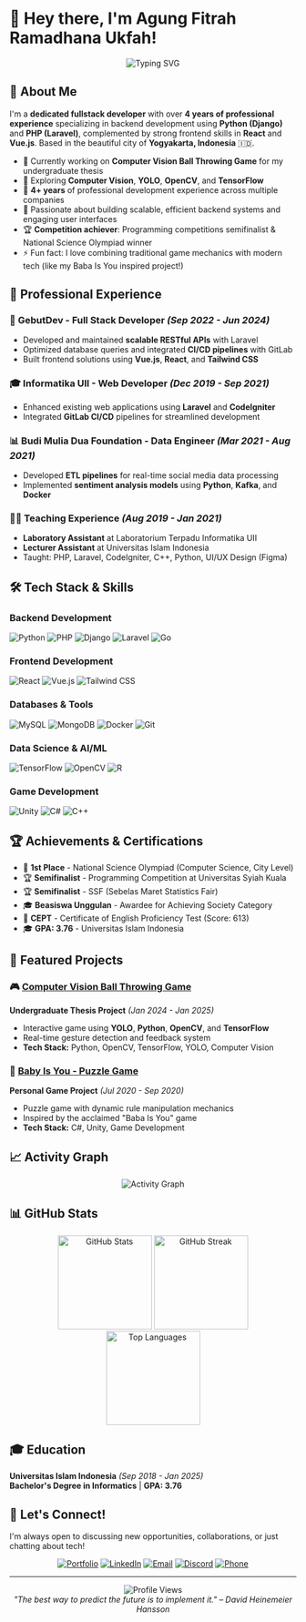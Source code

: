 # 👋 Hey there, I'm Agung Fitrah Ramadhana Ukfah!

<div align="center">
  <img src="https://readme-typing-svg.herokuapp.com?font=Fira+Code&pause=1000&color=2196F3&center=true&vCenter=true&width=500&lines=Senior+Fullstack+Developer;4%2B+Years+Experience;Laravel+%26+Django+Expert;Computer+Vision+Enthusiast;Based+in+Yogyakarta%2C+Indonesia" alt="Typing SVG" />
</div>

## 🚀 About Me

I'm a **dedicated fullstack developer** with over **4 years of professional experience** specializing in backend development using **Python (Django)** and **PHP (Laravel)**, complemented by strong frontend skills in **React** and **Vue.js**. Based in the beautiful city of **Yogyakarta, Indonesia** 🇮🇩.

- 🔭 Currently working on **Computer Vision Ball Throwing Game** for my undergraduate thesis
- 🌱 Exploring **Computer Vision**, **YOLO**, **OpenCV**, and **TensorFlow**
- 💼 **4+ years** of professional development experience across multiple companies
- 🎯 Passionate about building scalable, efficient backend systems and engaging user interfaces
- 🏆 **Competition achiever**: Programming competitions semifinalist & National Science Olympiad winner
- ⚡ Fun fact: I love combining traditional game mechanics with modern tech (like my Baba Is You inspired project!)

## 💼 Professional Experience

### 🏢 **GebutDev** - Full Stack Developer *(Sep 2022 - Jun 2024)*
- Developed and maintained **scalable RESTful APIs** with Laravel
- Optimized database queries and integrated **CI/CD pipelines** with GitLab
- Built frontend solutions using **Vue.js**, **React**, and **Tailwind CSS**

### 🎓 **Informatika UII** - Web Developer *(Dec 2019 - Sep 2021)*
- Enhanced existing web applications using **Laravel** and **CodeIgniter**
- Integrated **GitLab CI/CD** pipelines for streamlined development

### 📊 **Budi Mulia Dua Foundation** - Data Engineer *(Mar 2021 - Aug 2021)*
- Developed **ETL pipelines** for real-time social media data processing
- Implemented **sentiment analysis models** using **Python**, **Kafka**, and **Docker**

### 👨‍🏫 **Teaching Experience** *(Aug 2019 - Jan 2021)*
- **Laboratory Assistant** at Laboratorium Terpadu Informatika UII
- **Lecturer Assistant** at Universitas Islam Indonesia
- Taught: PHP, Laravel, CodeIgniter, C++, Python, UI/UX Design (Figma)

## 🛠️ Tech Stack & Skills

### **Backend Development**
![Python](https://img.shields.io/badge/Python-3776AB?style=for-the-badge&logo=python&logoColor=white)
![PHP](https://img.shields.io/badge/PHP-777BB4?style=for-the-badge&logo=php&logoColor=white)
![Django](https://img.shields.io/badge/Django-092E20?style=for-the-badge&logo=django&logoColor=white)
![Laravel](https://img.shields.io/badge/Laravel-FF2D20?style=for-the-badge&logo=laravel&logoColor=white)
![Go](https://img.shields.io/badge/Go-00ADD8?style=for-the-badge&logo=go&logoColor=white)

### **Frontend Development**
![React](https://img.shields.io/badge/React-20232A?style=for-the-badge&logo=react&logoColor=61DAFB)
![Vue.js](https://img.shields.io/badge/Vue.js-35495E?style=for-the-badge&logo=vue.js&logoColor=4FC08D)
![Tailwind CSS](https://img.shields.io/badge/Tailwind_CSS-38B2AC?style=for-the-badge&logo=tailwind-css&logoColor=white)

### **Databases & Tools**
![MySQL](https://img.shields.io/badge/MySQL-00000F?style=for-the-badge&logo=mysql&logoColor=white)
![MongoDB](https://img.shields.io/badge/MongoDB-4EA94B?style=for-the-badge&logo=mongodb&logoColor=white)
![Docker](https://img.shields.io/badge/Docker-2496ED?style=for-the-badge&logo=docker&logoColor=white)
![Git](https://img.shields.io/badge/Git-F05032?style=for-the-badge&logo=git&logoColor=white)

### **Data Science & AI/ML**
![TensorFlow](https://img.shields.io/badge/TensorFlow-FF6F00?style=for-the-badge&logo=tensorflow&logoColor=white)
![OpenCV](https://img.shields.io/badge/OpenCV-27338e?style=for-the-badge&logo=OpenCV&logoColor=white)
![R](https://img.shields.io/badge/R-276DC3?style=for-the-badge&logo=r&logoColor=white)

### **Game Development**
![Unity](https://img.shields.io/badge/Unity-100000?style=for-the-badge&logo=unity&logoColor=white)
![C#](https://img.shields.io/badge/C%23-239120?style=for-the-badge&logo=c-sharp&logoColor=white)
![C++](https://img.shields.io/badge/C++-00599C?style=for-the-badge&logo=c%2B%2B&logoColor=white)

## 🏆 Achievements & Certifications

- 🥇 **1st Place** - National Science Olympiad (Computer Science, City Level)
- 🏆 **Semifinalist** - Programming Competition at Universitas Syiah Kuala
- 🏆 **Semifinalist** - SSF (Sebelas Maret Statistics Fair)
- 🎓 **Beasiswa Unggulan** - Awardee for Achieving Society Category
- 📜 **CEPT** - Certificate of English Proficiency Test (Score: 613)
- 🎓 **GPA: 3.76** - Universitas Islam Indonesia

## 🚀 Featured Projects

### 🎮 [Computer Vision Ball Throwing Game](https://github.com/acengukfah)
**Undergraduate Thesis Project** *(Jan 2024 - Jan 2025)*
- Interactive game using **YOLO**, **Python**, **OpenCV**, and **TensorFlow**
- Real-time gesture detection and feedback system
- **Tech Stack:** Python, OpenCV, TensorFlow, YOLO, Computer Vision

### 🎯 [Baby Is You - Puzzle Game](https://github.com/acengukfah/baby-is-you)
**Personal Game Project** *(Jul 2020 - Sep 2020)*
- Puzzle game with dynamic rule manipulation mechanics
- Inspired by the acclaimed "Baba Is You" game
- **Tech Stack:** C#, Unity, Game Development

## 📈 Activity Graph
<div align="center">
  <img src="https://github-readme-activity-graph.vercel.app/graph?username=acengukfah&theme=tokyo-night&hide_border=true" alt="Activity Graph"/>
</div>

## 📊 GitHub Stats

<div align="center">
  <img src="https://github-readme-stats.vercel.app/api?username=acengukfah&show_icons=true&theme=tokyonight&hide_border=true&count_private=true" alt="GitHub Stats" height="165"/>
  <img src="https://github-readme-streak-stats.herokuapp.com/?user=acengukfah&theme=tokyonight&hide_border=true" alt="GitHub Streak" height="165"/>
</div>

<div align="center">
  <img src="https://github-readme-stats.vercel.app/api/top-langs/?username=acengukfah&layout=compact&theme=tokyonight&hide_border=true" alt="Top Languages" height="165"/>
</div>

## 🎓 Education

**Universitas Islam Indonesia** *(Sep 2018 - Jan 2025)*  
**Bachelor's Degree in Informatics** | **GPA: 3.76**

## 🤝 Let's Connect!

I'm always open to discussing new opportunities, collaborations, or just chatting about tech!

<div align="center">
  
[![Portfolio](https://img.shields.io/badge/Portfolio-acengukfah.github.io-FF5722?style=for-the-badge&logo=google-chrome&logoColor=white)](https://acengukfah.github.io)
[![LinkedIn](https://img.shields.io/badge/LinkedIn-agungukfah-0077B5?style=for-the-badge&logo=linkedin&logoColor=white)](https://www.linkedin.com/in/agungukfah)
[![Email](https://img.shields.io/badge/Email-agungukfah@gmail.com-D14836?style=for-the-badge&logo=gmail&logoColor=white)](mailto:agungukfah@gmail.com)
[![Discord](https://img.shields.io/badge/Discord-burongki-5865F2?style=for-the-badge&logo=discord&logoColor=white)](https://discordapp.com/users/burongki)
[![Phone](https://img.shields.io/badge/Phone-(+62)%20852--2522--4054-25D366?style=for-the-badge&logo=whatsapp&logoColor=white)](tel:+6285225224054)

</div>

---

<div align="center">
  <img src="https://komarev.com/ghpvc/?username=acengukfah&color=blueviolet&style=for-the-badge&label=Profile+Views" alt="Profile Views"/>
</div>

<div align="center">
  <i>"The best way to predict the future is to implement it." – David Heinemeier Hansson</i>
</div>
